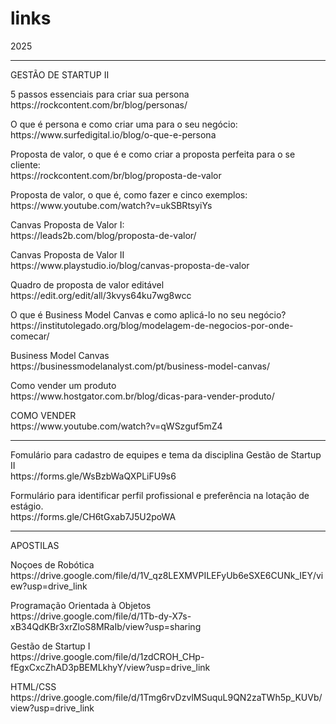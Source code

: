 # links
<p>2025</p>
<hr>
<p>GESTÃO DE STARTUP II</p>
<p>
    5 passos essenciais para criar sua persona<br>
    https://rockcontent.com/br/blog/personas/
</p>
<p>
    O que é persona e como criar uma para o seu negócio:<br>
    https://www.surfedigital.io/blog/o-que-e-persona
</p>
<p>
    Proposta de valor, o que é e como criar a proposta perfeita para o se cliente:<br>
    https://rockcontent.com/br/blog/proposta-de-valor
</p>
<p>
    Proposta de valor, o que é, como fazer e cinco exemplos:<br>
    https://www.youtube.com/watch?v=ukSBRtsyiYs
</p>
<p>
    Canvas Proposta de Valor I:<br>
    https://leads2b.com/blog/proposta-de-valor/
</p>
<p>
    Canvas Proposta de Valor II<br>
    https://www.playstudio.io/blog/canvas-proposta-de-valor
</p>
<p>
    Quadro de proposta de valor editável<br>
    https://edit.org/edit/all/3kvys64ku7wg8wcc
</p>
<p>
    O que é Business Model Canvas e como aplicá-lo no seu negócio?<br>
    https://institutolegado.org/blog/modelagem-de-negocios-por-onde-comecar/
</p>
<p>
    Business Model Canvas<br>
    https://businessmodelanalyst.com/pt/business-model-canvas/
</p>
<p>
    Como vender um produto<br>
    https://www.hostgator.com.br/blog/dicas-para-vender-produto/
</p>
<p>
    COMO VENDER<br>
    https://www.youtube.com/watch?v=qWSzguf5mZ4
</p>
<hr>
<p>
    Fomulário para cadastro de equipes e tema da disciplina Gestão de Startup II<br>
    https://forms.gle/WsBzbWaQXPLiFU9s6
</p>
Formulário para identificar perfil profissional e preferência na lotação de estágio.<br>
https://forms.gle/CH6tGxab7J5U2poWA
<br><hr>
<p>APOSTILAS</p>
<p>
    Noçoes de Robótica<br>
    https://drive.google.com/file/d/1V_qz8LEXMVPILEFyUb6eSXE6CUNk_IEY/view?usp=drive_link
</p>
<p>
    Programação Orientada à Objetos<br>
    https://drive.google.com/file/d/1Tb-dy-X7s-xB34QdKBr3xrZloS8MRaIb/view?usp=sharing
</p>
<p>
    Gestão de Startup I<br>
    https://drive.google.com/file/d/1zdCROH_CHp-fEgxCxcZhAD3pBEMLkhyY/view?usp=drive_link
</p>
<p>
    HTML/CSS<br>
    https://drive.google.com/file/d/1Tmg6rvDzvlMSuquL9QN2zaTWh5p_KUVb/view?usp=drive_link
</p>



